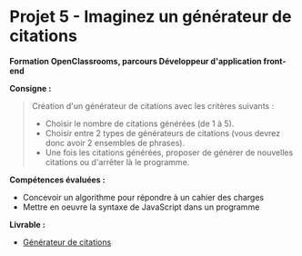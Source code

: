 # Projet 5 - Imaginez un générateur de citations
**Formation OpenClassrooms, parcours Développeur d'application front-end**

**Consigne :** 

> Création d'un générateur de citations avec les critères suivants :
> -   Choisir le nombre de citations générées (de 1 à 5).
> -   Choisir entre 2 types de générateurs de citations (vous devrez donc avoir 2 ensembles de phrases).
> -   Une fois les citations générées, proposer de générer de nouvelles citations ou d'arrêter là le programme.

**Compétences évaluées :**
-   Concevoir un algorithme pour répondre à un cahier des charges
-   Mettre en oeuvre la syntaxe de JavaScript dans un programme

**Livrable :**
 -   [Générateur de citations](https://l-paste.github.io/p5-quotes/index.html)